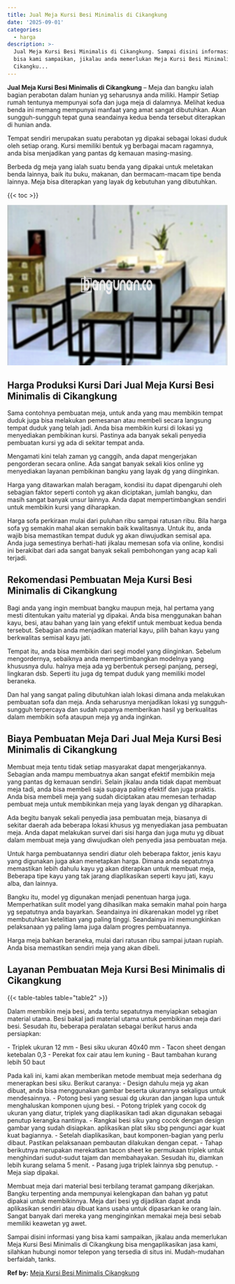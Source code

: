 ```yaml
---
title: Jual Meja Kursi Besi Minimalis di Cikangkung
date: '2025-09-01'
categories:
  - harga
description: >-
  Jual Meja Kursi Besi Minimalis di Cikangkung. Sampai disini informasi yang
  bisa kami sampaikan, jikalau anda memerlukan Meja Kursi Besi Minimalis di
  Cikangku...
---
```


**Jual Meja Kursi Besi Minimalis di Cikangkung** – Meja dan bangku ialah bagian perabotan dalam hunian yg seharusnya anda miliki. Hampir Setiap rumah tentunya mempunyai sofa dan juga meja di dalamnya. Melihat kedua benda ini memang mempunyai manfaat yang amat sangat dibutuhkan. Akan sungguh-sungguh tepat guna seandainya kedua benda tersebut diterapkan di hunian anda.

Tempat sendiri merupakan suatu perabotan yg dipakai sebagai lokasi duduk oleh setiap orang. Kursi memiliki bentuk yg berbagai macam ragamnya, anda bisa menjadikan yang pantas dg kemauan masing-masing.

Berbeda dg meja yang ialah suatu benda yang dipakai untuk meletakan benda lainnya, baik itu buku, makanan, dan bermacam-macam tipe benda lainnya. Meja bisa diterapkan yang layak dg kebutuhan yang dibutuhkan.

{{< toc >}}

![Jual Meja Kursi Besi Minimalis di Cikangkung](/images/jual-meja-besi-murah14.png)

## Harga Produksi Kursi Dari Jual Meja Kursi Besi Minimalis di Cikangkung

Sama contohnya pembuatan meja, untuk anda yang mau membikin tempat duduk juga bisa melakukan pemesanan atau membeli secara langsung tempat duduk yang telah jadi. Anda bisa membikin kursi di lokasi yg menyediakan pembikinan kursi. Pastinya ada banyak sekali penyedia pembuatan kursi yg ada di sekitar tempat anda.

Mengamati kini telah zaman yg canggih, anda dapat mengerjakan pengorderan secara online. Ada sangat banyak sekali kios online yg menyediakan layanan pembikinan bangku yang layak dg yang diinginkan.

Harga yang ditawarkan malah beragam, kondisi itu dapat dipengaruhi oleh sebagian faktor seperti contoh yg akan diciptakan, jumlah bangku, dan masih sangat banyak unsur lainnya. Anda dapat mempertimbangkan sendiri untuk membikin kursi yang diharapkan.

Harga sofa perkiraan mulai dari puluhan ribu sampai ratusan ribu. Bila harga sofa yg semakin mahal akan semakin baik kwalitasnya. Untuk itu, anda wajib bisa memastikan tempat duduk yg akan diwujudkan semisal apa. Anda juga semestinya berhati-hati jikalau memesan sofa via online, kondisi ini berakibat dari ada sangat banyak sekali pembohongan yang acap kali terjadi.

## Rekomendasi Pembuatan Meja Kursi Besi Minimalis di Cikangkung

Bagi anda yang ingin membuat bangku maupun meja, hal pertama yang mesti ditentukan yaitu material yg dipakai. Anda bisa menggunakan bahan kayu, besi, atau bahan yang lain yang efektif untuk membuat kedua benda tersebut. Sebagian anda menjadikan material kayu, pilih bahan kayu yang berkwalitas semisal kayu jati.

Tempat itu, anda bisa membikin dari segi model yang diinginkan. Sebelum mengordernya, sebaiknya anda mempertimbangkan modelnya yang khususnya dulu. halnya meja ada yg berbentuk persegi panjang, persegi, lingkaran dsb. Seperti itu juga dg tempat duduk yang memiliki model beraneka.

Dan hal yang sangat paling dibutuhkan ialah lokasi dimana anda melakukan pembuatan sofa dan meja. Anda seharusnya menjadikan lokasi yg sungguh-sungguh terpercaya dan sudah rupanya memberikan hasil yg berkualitas dalam membikin sofa ataupun meja yg anda inginkan.

## Biaya Pembuatan Meja Dari Jual Meja Kursi Besi Minimalis di Cikangkung

Membuat meja tentu tidak setiap masyarakat dapat mengerjakannya. Sebagian anda mampu membuatnya akan sangat efektif membikin meja yang pantas dg kemauan sendiri. Selain jikalau anda tidak dapat membuat meja tadi, anda bisa membeli saja supaya paling efektif dan juga praktis. Anda bisa membeli meja yang sudah diciptakan atau memesan terhadap pembuat meja untuk membikinkan meja yang layak dengan yg diharapkan.

Ada begitu banyak sekali penyedia jasa pembuatan meja, biasanya di sekitar daerah ada beberapa lokasi khusus yg menyediakan jasa pembuatan meja. Anda dapat melakukan survei dari sisi harga dan juga mutu yg dibuat dalam membuat meja yang diwujudkan oleh penyedia jasa pembuatan meja.

Untuk harga pembuatannya sendiri diatur oleh beberapa faktor, jenis kayu yang digunakan juga akan menetapkan harga. Dimana anda sepatutnya memastikan lebih dahulu kayu yg akan diterapkan untuk membuat meja, Beberapa tipe kayu yang tak jarang diaplikasikan seperti kayu jati, kayu alba, dan lainnya.

Bangku itu, model yg digunakan menjadi penentuan harga juga. Memperhatikan sulit model yang dihasilkan maka semakin mahal poin harga yg sepatutnya anda bayarkan. Seandainya ini dikarenakan model yg ribet membutuhkan ketelitian yang paling tinggi. Seandainya ini memungkinkan pelaksanaan yg paling lama juga dalam progres pembuatannya.

Harga meja bahkan beraneka, mulai dari ratusan ribu sampai jutaan rupiah. Anda bisa memastikan sendiri meja yang akan dibeli.

## Layanan Pembuatan Meja Kursi Besi Minimalis di Cikangkung

{{< table-tables table="table2" >}}

Dalam membikin meja besi, anda tentu sepatutnya menyiapkan sebagian material utama. Besi bakal jadi material utama untuk pembikinan meja dari besi. Sesudah itu, beberapa peralatan sebagai berikut harus anda persiapkan:

\- Triplek ukuran 12 mm - Besi siku ukuran 40x40 mm - Tacon sheet dengan ketebalan 0,3 - Perekat fox cair atau lem kuning - Baut tambahan kurang lebih 50 baut

Pada kali ini, kami akan memberikan metode membuat meja sederhana dg menerapkan besi siku. Berikut caranya: - Design dahulu meja yg akan dibuat, anda bisa menggunakan gambar beserta ukurannya sekaligus untuk mendesainnya. - Potong besi yang sesuai dg ukuran dan jangan lupa untuk menghaluskan komponen ujung besi. - Potong triplek yang cocok dg ukuran yang diatur, triplek yang diaplikasikan tadi akan digunakan sebagai penutup kerangka nantinya. - Rangkai besi siku yang cocok dengan design gambar yang sudah disiapkan. aplikasikan plat siku sbg pengunci agar kuat kuat bagiannya. - Setelah diaplikasikan, baut komponen-bagian yang perlu dibaut. Pastikan pelaksanaan pembautan dilakukan dengan cepat. - Tahap berikutnya merupakan merekatkan tacon sheet ke permukaan triplek untuk menghindari sudut-sudut tajam dan membahayakan. Sesudah itu, diamkan lebih kurang selama 5 menit. - Pasang juga triplek lainnya sbg penutup. - Meja siap dipakai.

Membuat meja dari material besi terbilang teramat gampang dikerjakan. Bangku terpenting anda mempunyai kelengkapan dan bahan yg patut dipakai untuk membikinnya. Meja dari besi yg dijadikan dapat anda aplikasikan sendiri atau dibuat kans usaha untuk dipasarkan ke orang lain. Sangat banyak dari mereka yang menginginkan memakai meja besi sebab memiliki keawetan yg awet.

Sampai disini informasi yang bisa kami sampaikan, jikalau anda memerlukan Meja Kursi Besi Minimalis di Cikangkung bisa mengaplikasikan jasa kami, silahkan hubungi nomor telepon yang tersedia di situs ini. Mudah-mudahan berfaidah, tanks.

**Ref by:** [Meja Kursi Besi Minimalis Cikangkung](https://id.wikipedia.org/wiki/Meja)
